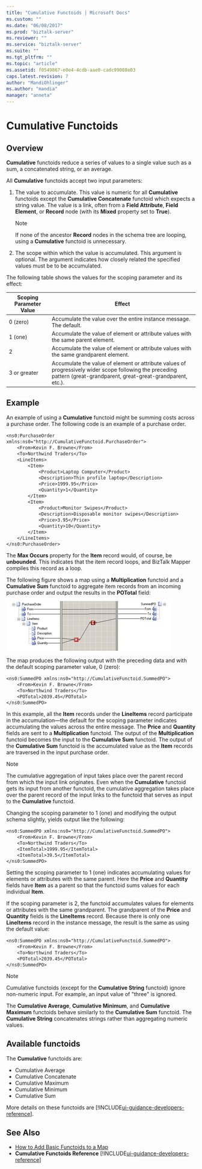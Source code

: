 ```yaml
---
title: "Cumulative Functoids | Microsoft Docs"
ms.custom: ""
ms.date: "06/08/2017"
ms.prod: "biztalk-server"
ms.reviewer: ""
ms.service: "biztalk-server"
ms.suite: ""
ms.tgt_pltfrm: ""
ms.topic: "article"
ms.assetid: f0549867-e0e4-4cdb-aae0-cadc99088e03
caps.latest.revision: 7
author: "MandiOhlinger"
ms.author: "mandia"
manager: "anneta"
---
```

# Cumulative Functoids

## Overview
**Cumulative** functoids reduce a series of values to a single value such as a sum, a concatenated string, or an average.  
  
 All **Cumulative** functoids accept two input parameters:  
  
1.  The value to accumulate. This value is numeric for all **Cumulative** functoids except the **Cumulative Concatenate** functoid which expects a string value. The value is a link, often from a **Field Attribute**, **Field Element**, or **Record** node (with its **Mixed** property set to **True**).  
  
    > [!NOTE]
    >  If none of the ancestor **Record** nodes in the schema tree are looping, using a **Cumulative** functoid is unnecessary.  
  
2.  The scope within which the value is accumulated. This argument is optional. The argument indicates how closely related the specified values must be to be accumulated.  
  
 The following table shows the values for the scoping parameter and its effect:  
  
|Scoping Parameter Value|Effect|  
|-----------------------------|------------|  
|0 (zero)|Accumulate the value over the entire instance message. The default.|  
|1 (one)|Accumulate the value of element or attribute values with the same parent element.|  
|2|Accumulate the value of element or attribute values with the same grandparent element.|  
|3 or greater|Accumulate the value of element or attribute values of progressively wider scope following the preceding pattern (great-grandparent, great-great-grandparent, etc.).|  

## Example  
 An example of using a **Cumulative** functoid might be summing costs across a purchase order. The following code is an example of a purchase order.  
  
```  
<ns0:PurchaseOrder xmlns:ns0="http://CumulativeFunctoid.PurchaseOrder">  
    <From>Kevin F. Browne</From>  
    <To>Northwind Traders</To>  
    <LineItems>  
        <Item>  
            <Product>Laptop Computer</Product>  
            <Description>Thin profile laptop</Description>  
            <Price>1999.95</Price>  
            <Quantity>1</Quantity>  
        </Item>  
        <Item>  
            <Product>Monitor Swipes</Product>  
            <Description>Disposable monitor swipes</Description>  
            <Price>3.95</Price>  
            <Quantity>10</Quantity>  
        </Item>  
    </LineItems>  
</ns0:PurchaseOrder>  
```  
  
 The **Max Occurs** property for the **Item** record would, of course, be **unbounded**. This indicates that the item record loops, and BizTalk Mapper compiles this record as a loop.  
  
 The following figure shows a map using a **Multiplication** functoid and a **Cumulative Sum** functoid to aggregate item records from an incoming purchase order and output the results in the **POTotal** field:  
  
 ![Map showing usage of the cumulative sum functoid.](../core/media/cumulativefunctoids.gif "cumulativefunctoids")  

  
 The map produces the following output with the preceding data and with the default scoping parameter value, 0 (zero):  
  
```  
<ns0:SummedPO xmlns:ns0="http://CumulativeFunctoid.SummedPO">  
    <From>Kevin F. Browne</From>  
    <To>Northwind Traders</To>  
    <POTotal>2039.45</POTotal>  
</ns0:SummedPO>  
```  
  
 In this example, all the **Item** records under the **LineItems** record participate in the accumulation—the default for the scoping parameter indicates accumulating the values across the entire message. The **Price** and **Quantity** fields are sent to a **Multiplication** functoid. The output of the **Multiplication** functoid becomes the input to the **Cumulative Sum** functoid. The output of the **Cumulative Sum** functoid is the accumulated value as the **Item** records are traversed in the input purchase order.  
  
> [!NOTE]
>  The cumulative aggregation of input takes place over the parent record from which the input link originates. Even when the **Cumulative** functoid gets its input from another functoid, the cumulative aggregation takes place over the parent record of the input links to the functoid that serves as input to the **Cumulative** functoid.  
  
 Changing the scoping parameter to 1 (one) and modifying the output schema slightly, yields output like the following:  
  
```  
<ns0:SummedPO xmlns:ns0="http://CumulativeFunctoid.SummedPO">  
    <From>Kevin F. Browne</From>  
    <To>Northwind Traders</To>  
    <ItemTotal>1999.95</ItemTotal>  
    <ItemTotal>39.5</ItemTotal>  
</ns0:SummedPO>  
```  
  
 Setting the scoping parameter to 1 (one) indicates accumulating values for elements or attributes with the same parent. Here the **Price** and **Quantity** fields have **Item** as a parent so that the functoid sums values for each individual **Item**.  
  
 If the scoping parameter is 2, the functoid accumulates values for elements or attributes with the same grandparent. The grandparent of the **Price** and **Quantity** fields is the **LineItems** record. Because there is only one **LineItems** record in the instance message, the result is the same as using the default value:  
  
```  
<ns0:SummedPO xmlns:ns0="http://CumulativeFunctoid.SummedPO">  
    <From>Kevin F. Browne</From>  
    <To>Northwind Traders</To>  
    <POTotal>2039.45</POTotal>  
</ns0:SummedPO>  
```  
  
> [!NOTE]
>  Cumulative functoids (except for the **Cumulative String** functoid) ignore non-numeric input. For example, an input value of "three" is ignored.  
  
 The **Cumulative Average**, **Cumulative Minimum**, and **Cumulative Maximum** functoids behave similarly to the **Cumulative Sum** functoid. The **Cumulative String** concatenates strings rather than aggregating numeric values.  

## Available functoids
  
 The **Cumulative** functoids are: 

* Cumulative Average
* Cumulative Concatenate
* Cumulative Maximum
* Cumulative Minimum
* Cumulative Sum

More details on these functoids are [!INCLUDE[ui-guidance-developers-reference](../includes/ui-guidance-developers-reference.md)].
  
## See Also  
-  [How to Add Basic Functoids to a Map](../core/how-to-add-basic-functoids-to-a-map.md)   
-  **Cumulative Functoids Reference** [!INCLUDE[ui-guidance-developers-reference](../includes/ui-guidance-developers-reference.md)]
